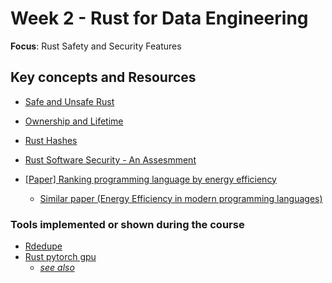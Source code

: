 # Week 2 - Rust for Data Engineering

__Focus__: Rust Safety and Security Features



## Key concepts and Resources

- [Safe and Unsafe Rust](https://doc.rust-lang.org/nomicon/meet-safe-and-unsafe.html)
- [Ownership and Lifetime](https://doc.rust-lang.org/book/ch04-01-what-is-ownership.html)
- [Rust Hashes](https://github.com/RustCrypto/hashes)
- [Rust Software Security - An Assesmment](https://insights.sei.cmu.edu/blog/rust-software-security-a-current-state-assessment/)

- [[Paper] Ranking programming language by energy efficiency](https://doi.org/10.1016/j.scico.2021.102609)
  - [Similar paper (Energy Efficiency in modern programming languages)](https://umu.diva-portal.org/smash/get/diva2:1772067/FULLTEXT01.pdf)

  
### Tools implemented or shown during the course

- [Rdedupe](https://github.com/noahgift/rdedupe)
- [Rust pytorch gpu](https://github.com/nogibjj/rust-pytorch-gpu-template/tree/main)
  - [_see also_](https://github.com/nogibjj/rust-pytorch-gpu-template/blob/main/README.md#mnist-convolutional-neural-network)